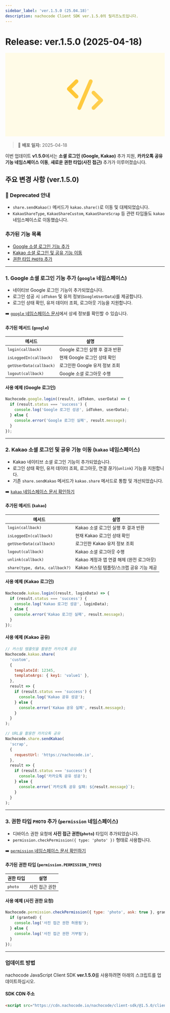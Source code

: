 ```yaml
---
sidebar_label: 'ver.1.5.0 (25.04.18)'
description: nachocode Client SDK ver.1.5.0의 릴리즈노트입니다.
---
```


# Release: ver.1.5.0 (2025-04-18)

![sdk_detail](/img/docs/releases/release_note_sdk_detail.png)

> 🔔 **배포 일자:** 2025-04-18

이번 업데이트 **v1.5.0**에서는 **소셜 로그인 (Google, Kakao)** 추가 지원, **카카오톡 공유 기능 네임스페이스 이동**, **새로운 권한 타입(사진 접근)** 추가가 이루어졌습니다.

## 주요 변경 사항 (ver.1.5.0)

### 🚨 Deprecated 안내

- `share.sendKakao()` 메서드가 `kakao.share()`로 이동 및 대체되었습니다.
- `KakaoShareType`, `KakaoShareCustom`, `KakaoShareScrap` 등 관련 타입들도 `kakao` 네임스페이스로 이동했습니다.

### 추가된 기능 목록

- [Google 소셜 로그인 기능 추가](#1-google-소셜-로그인-기능-추가-google-네임스페이스)
- [Kakao 소셜 로그인 및 공유 기능 이동](#2-kakao-소셜-로그인-및-공유-기능-이동-kakao-네임스페이스)
- [권한 타입 `PHOTO` 추가](#3-권한-타입-photo-추가-permission-네임스페이스)

---

### 1. Google 소셜 로그인 기능 추가 (`google` 네임스페이스)

- 네이티브 Google 로그인 기능이 추가되었습니다.
- 로그인 성공 시 `idToken` 및 유저 정보(`GoogleUserData`)를 제공합니다.
- 로그인 상태 확인, 유저 데이터 조회, 로그아웃 기능을 지원합니다.

➡️ [`google` 네임스페이스 문서](../../namespaces/google)에서 상세 정보를 확인할 수 있습니다.

#### 추가된 메서드 (`google`)

| 메서드                  | 설명                            |
| ----------------------- | ------------------------------- |
| `login(callback)`       | Google 로그인 실행 후 결과 반환 |
| `isLoggedIn(callback)`  | 현재 Google 로그인 상태 확인    |
| `getUserData(callback)` | 로그인한 Google 유저 정보 조회  |
| `logout(callback)`      | Google 소셜 로그아웃 수행       |

#### 사용 예제 (Google 로그인)

```javascript
Nachocode.google.login((result, idToken, userData) => {
  if (result.status === 'success') {
    console.log('Google 로그인 성공', idToken, userData);
  } else {
    console.error('Google 로그인 실패', result.message);
  }
});
```

---

### 2. Kakao 소셜 로그인 및 공유 기능 이동 (`kakao` 네임스페이스)

- Kakao 네이티브 소셜 로그인 기능이 추가되었습니다.
- 로그인 상태 확인, 유저 데이터 조회, 로그아웃, 연결 끊기(`unlink`) 기능을 지원합니다.
- 기존 `share.sendKakao` 메서드가 `kakao.share` 메서드로 통합 및 개선되었습니다.

➡️ [`kakao` 네임스페이스 문서 확인하기](../../namespaces/kakao)

#### 추가된 메서드 (`kakao`)

| 메서드                         | 설명                                      |
| ------------------------------ | ----------------------------------------- |
| `login(callback)`              | Kakao 소셜 로그인 실행 후 결과 반환       |
| `isLoggedIn(callback)`         | 현재 Kakao 로그인 상태 확인               |
| `getUserData(callback)`        | 로그인한 Kakao 유저 정보 조회             |
| `logout(callback)`             | Kakao 소셜 로그아웃 수행                  |
| `unlink(callback)`             | Kakao 계정과 앱 연결 해제 (완전 로그아웃) |
| `share(type, data, callback?)` | Kakao 커스텀 템플릿/스크랩 공유 기능 제공 |

#### 사용 예제 (Kakao 로그인)

```javascript
Nachocode.kakao.login((result, loginData) => {
  if (result.status === 'success') {
    console.log('Kakao 로그인 성공', loginData);
  } else {
    console.error('Kakao 로그인 실패', result.message);
  }
});
```

#### 사용 예제 (Kakao 공유)

```javascript
// 커스텀 템플릿을 활용한 카카오톡 공유
Nachocode.kakao.share(
  'custom',
  {
    templateId: 12345,
    templateArgs: { key1: 'value1' },
  },
  result => {
    if (result.status === 'success') {
      console.log('Kakao 공유 성공');
    } else {
      console.error('Kakao 공유 실패', result.message);
    }
  }
);
```

```javascript
// URL을 활용한 카카오톡 공유
Nachocode.share.sendKakao(
  'scrap',
  {
    requestUrl: 'https://nachocode.io',
  },
  result => {
    if (result.status === 'success') {
      console.log('카카오톡 공유 성공');
    } else {
      console.error(`카카오톡 공유 실패: ${result.message}`);
    }
  }
);
```

---

### 3. 권한 타입 `PHOTO` 추가 (`permission` 네임스페이스)

- 디바이스 권한 요청에 **사진 접근 권한(`photo`)** 타입이 추가되었습니다.
- `permission.checkPermission({ type: 'photo' })` 형태로 사용합니다.

➡️ [`permission` 네임스페이스 문서 확인하기](../../namespaces/permission)

#### 추가된 권한 타입 (`permission.PERMISSION_TYPES`)

| 권한 타입 | 설명           |
| --------- | -------------- |
| `photo`   | 사진 접근 권한 |

#### 사용 예제 (사진 권한 요청)

```javascript
Nachocode.permission.checkPermission({ type: 'photo', ask: true }, granted => {
  if (granted) {
    console.log('사진 접근 권한 허용됨');
  } else {
    console.log('사진 접근 권한 거부됨');
  }
});
```

---

### 업데이트 방법

nachocode JavaScript Client SDK **ver.1.5.0**를 사용하려면 아래의 스크립트를 업데이트하십시오.

#### SDK CDN 주소

```html
<script src="https://cdn.nachocode.io/nachocode/client-sdk/@1.5.0/client-sdk.min.js"></script>
```
